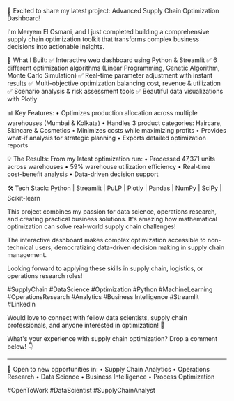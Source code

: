 🚀 Excited to share my latest project: Advanced Supply Chain Optimization Dashboard! 

I'm Meryem El Osmani, and I just completed building a comprehensive supply chain optimization toolkit that transforms complex business decisions into actionable insights.

🎯 What I Built:
✅ Interactive web dashboard using Python & Streamlit
✅ 6 different optimization algorithms (Linear Programming, Genetic Algorithm, Monte Carlo Simulation)
✅ Real-time parameter adjustment with instant results
✅ Multi-objective optimization balancing cost, revenue & utilization
✅ Scenario analysis & risk assessment tools
✅ Beautiful data visualizations with Plotly

📊 Key Features:
• Optimizes production allocation across multiple warehouses (Mumbai & Kolkata)
• Handles 3 product categories: Haircare, Skincare & Cosmetics
• Minimizes costs while maximizing profits
• Provides what-if analysis for strategic planning
• Exports detailed optimization reports

💡 The Results:
From my latest optimization run:
• Processed 47,371 units across warehouses
• 59% warehouse utilization efficiency
• Real-time cost-benefit analysis
• Data-driven decision support

🛠️ Tech Stack:
Python | Streamlit | PuLP | Plotly | Pandas | NumPy | SciPy | Scikit-learn

This project combines my passion for data science, operations research, and creating practical business solutions. It's amazing how mathematical optimization can solve real-world supply chain challenges!

The interactive dashboard makes complex optimization accessible to non-technical users, democratizing data-driven decision making in supply chain management.

Looking forward to applying these skills in supply chain, logistics, or operations research roles! 

#SupplyChain #DataScience #Optimization #Python #MachineLearning #OperationsResearch #Analytics #Business Intelligence #Streamlit #LinkedIn

Would love to connect with fellow data scientists, supply chain professionals, and anyone interested in optimization! 🤝

What's your experience with supply chain optimization? Drop a comment below! 👇

---

🔗 Open to new opportunities in:
• Supply Chain Analytics
• Operations Research 
• Data Science
• Business Intelligence
• Process Optimization

#OpenToWork #DataScientist #SupplyChainAnalyst
